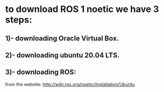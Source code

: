 # to download ROS 1 noetic we have 3 steps:

## 1)- downloading Oracle Virtual Box.

## 2)- downloading ubuntu 20.04 LTS.

## 3)- downloading ROS:
from the website: http://wiki.ros.org/noetic/Installation/Ubuntu
